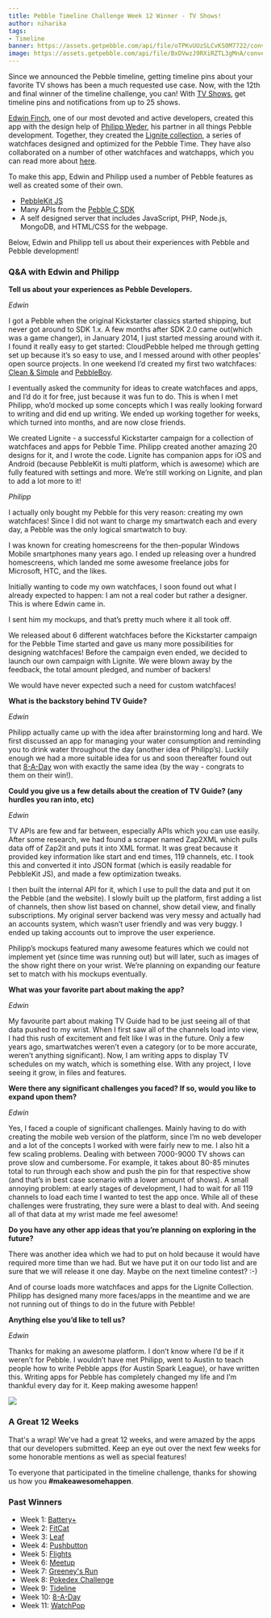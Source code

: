 ```yaml
---
title: Pebble Timeline Challenge Week 12 Winner - TV Shows! 
author: niharika
tags: 
- Timeline
banner: https://assets.getpebble.com/api/file/oTPKvUUzSLCvKS0M7722/convert?cache=true&fit=crop&w=720&h=320
image: https://assets.getpebble.com/api/file/BxDVwzJ9RXiRZTL3gMnA/convert?cache=true&fit=crop&w=80&h=80
---
```


Since we announced the Pebble timeline, getting timeline pins about your favorite 
TV shows has been a much requested use case. Now, with the 12th and final winner 
of the timeline challenge, you can! With 
[TV Shows](https://apps.getpebble.com/en_US/application/55a461f5c12bc1287100007c), 
get timeline pins and notifications from up to 25 shows.






[Edwin Finch](http://www.edwinfinch.com), one of our most devoted and active developers, 
created this app with the design help of [Philipp Weder](http://www.iphibse.ch), his 
partner in all things Pebble development. Together, they created the 
[Lignite collection](http://lignite.io/), a series of watchfaces designed and 
optimized for the Pebble Time. They have also collaborated on a number of other 
watchfaces and watchapps, which you can read more about 
[here](https://www.edwinfinch.com/pebble/). 

To make this app, Edwin and Philipp used a number of Pebble features as well as
created some of their own. 

- [PebbleKit JS](/guides/communication/using-pebblekit-js/) 
- Many APIs from the [Pebble C SDK](/sdk/)
- A self designed server that includes JavaScript, PHP, Node.js, MongoDB, and 
HTML/CSS for the webpage. 

Below, Edwin and Philipp tell us about their experiences with Pebble and Pebble
development!

### Q&A with Edwin and Philipp

**Tell us about your experiences as Pebble Developers.**

*Edwin*

I got a Pebble when the original Kickstarter classics started shipping, but 
never got around to SDK 1.x. A few months after SDK 2.0 came out(which was a 
game changer), in January 2014, I just started messing around with it. I found 
it really easy to get started: CloudPebble helped me through getting set up 
because it’s so easy to use, and I messed around with other peoples’ open source 
projects. In one weekend I’d created my first two watchfaces: 
[Clean & Simple](https://www.edwinfinch.com/pebble/watchfaces/cleanandsimple/) 
and [PebbleBoy](https://www.edwinfinch.com/pebble/watchfaces/pebbleboy/). 

I eventually asked the community for ideas to create watchfaces and apps, and 
I’d do it for free, just because it was fun to do. This is when I met Philipp, 
who’d mocked up some concepts which I was really looking forward to writing and 
did end up writing. We ended up working together for weeks, which turned into 
months, and are now close friends.

We created Lignite - a successful Kickstarter campaign for a collection of 
watchfaces and apps for Pebble Time. Philipp created another amazing 20 designs 
for it, and I wrote the code. Lignite has companion apps for iOS and Android 
(because PebbleKit is multi platform, which is awesome) which are fully featured 
with settings and more. We’re still working on Lignite, and plan to add a lot 
more to it!

*Philipp*

I actually only bought my Pebble for this very reason: creating my own 
watchfaces! Since I did not want to charge my smartwatch each and every day, a 
Pebble was the only logical smartwatch to buy.

I was known for creating homescreens for the then-popular Windows Mobile 
smartphones many years ago. I ended up releasing over a hundred homescreens, 
which landed me some awesome freelance jobs for Microsoft, HTC, and the likes.

Initially wanting to code my own watchfaces, I soon found out what I already 
expected to happen: I am not a real coder but rather a designer. This is where 
Edwin came in. 

I sent him my mockups, and that’s pretty much where it all took off.

We released about 6 different watchfaces before the Kickstarter campaign for the 
Pebble Time started and gave us many more possibilities for designing watchfaces! 
Before the campaign even ended, we decided to launch our own campaign with 
Lignite. We were blown away by the feedback, the total amount pledged, and number 
of backers!

We would have never expected such a need for custom watchfaces!

**What is the backstory behind TV Guide?**

*Edwin*

Philipp actually came up with the idea after brainstorming long and hard. We 
first discussed an app for managing your water consumption and reminding you to 
drink water throughout the day (another idea of Philipp’s). Luckily enough we 
had a more suitable idea for us and soon thereafter found out that 
[8-A-Day](https://apps.getpebble.com/en_US/application/5544c004946ce2b650000037) 
won with exactly the same idea (by the way - congrats to them on their win!).

**Could you give us a few details about the creation of TV Guide? 
(any hurdles you ran into, etc)**

*Edwin*

TV APIs are few and far between, especially APIs which you can use easily. After 
some research, we had found a scraper named Zap2XML which pulls data off of 
Zap2it and puts it into XML format. It was great because it provided key 
information like start and end times, 119 channels, etc. I took this and 
converted it into JSON format (which is easily readable for PebbleKit JS), and 
made a few optimization tweaks.

I then built the internal API for it, which I use to pull the data and put it on 
the Pebble (and the website). I slowly built up the platform, first adding a 
list of channels, then show list based on channel, show detail view, and finally 
subscriptions. My original server backend was very messy and actually had an 
accounts system, which wasn’t user friendly and was very buggy. I ended up 
taking accounts out to improve the user experience. 

Philipp’s mockups featured many awesome features which we could not implement 
yet (since time was running out) but will later, such as images of the show 
right there on your wrist. We’re planning on expanding our feature set to match 
with his mockups eventually.

**What was your favorite part about making the app?**

*Edwin*

My favourite part about making TV Guide had to be just seeing all of that data 
pushed to my wrist. When I first saw all of the channels load into view, I had 
this rush of excitement and felt like I was in the future. Only a few years ago, 
smartwatches weren’t even a category (or to be more accurate, weren’t anything 
significant). Now, I am writing apps to display TV schedules on my watch, which 
is something else. With any project, I love seeing it grow, in files and 
features.

**Were there any significant challenges you faced? If so, would you like to 
expand upon them?**

*Edwin*

Yes, I faced a couple of significant challenges. Mainly having to do with 
creating the mobile web version of the platform, since I’m no web developer and 
a lot of the concepts I worked with were fairly new to me. I also hit a few 
scaling problems. Dealing with between 7000-9000 TV shows can prove slow and 
cumbersome. For example, it takes about 80-85 minutes total to run through each 
show and push the pin for that respective show (and that’s in best case scenario 
with a lower amount of shows). A small annoying problem: at early stages of 
development, I had to wait for all 119 channels to load each time I wanted to 
test the app once. While all of these challenges were frustrating, they sure 
were a blast to deal with. And seeing all of that data at my wrist made me feel 
awesome!

**Do you have any other app ideas that you’re planning on exploring in the future?**

There was another idea which we had to put on hold because it would have 
required more time than we had. But we have put it on our todo list and are sure 
that we will release it one day. Maybe on the next timeline contest? :-)

And of course loads more watchfaces and apps for the Lignite Collection. Philipp 
has designed many more faces/apps in the meantime and we are not running out of 
things to do in the future with Pebble!

**Anything else you’d like to tell us?** 

*Edwin*

Thanks for making an awesome platform. I don’t know where I’d be if it weren’t 
for Pebble. I wouldn’t have met Philipp, went to Austin to teach people how to 
write Pebble apps (for Austin Spark League), or have written this. Writing apps 
for Pebble has completely changed my life and I’m thankful every day for it. 
Keep making awesome happen!

![](/images/blog/edwin-and-philipp.png)

### A Great 12 Weeks

That's a wrap! We've had a great 12 weeks, and were amazed by the apps that 
our developers submitted. Keep an eye out over the next few weeks for some 
honorable mentions as well as special features! 

To everyone that participated in the timeline challenge, thanks for showing us 
how you **#makeawesomehappen**.  

### Past Winners 

- Week 1: [Battery+](/blog/2015/05/08/timeline-challenge-week-1/)
- Week 2: [FitCat](/blog/2015/05/17/timeline-challenge-week-two/)
- Week 3: [Leaf](/blog/2015/05/22/timeline-challenge-week-three/)
- Week 4: [Pushbutton](/blog/2015/05/29/timeline-challenge-week-four/)
- Week 5: [Flights](/blog/2015/06/05/timeline-challenge-week-five/)
- Week 6: [Meetup](/blog/2015/06/12/timeline-challenge-week-six/)
- Week 7: [Greeney's Run](/blog/2015/06/18/timeline-challenge-week-seven/)
- Week 8: [Pokedex Challenge](/blog/2015/06/25/timeline-challenge-week-eight/)
- Week 9: [Tideline](/blog/2015/07/02/timeline-challenge-week-nine/)
- Week 10: [8-A-Day](/blog/2015/07/09/timeline-challenge-week-ten/)
- Week 11: [WatchPop](/blog/2015/07/17/timeline-challenge-week-eleven/)
